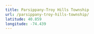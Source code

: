 ```yaml
---
title: Parsippany-Troy Hills Township
url: /parsippany-troy-hills-township/
latitude: 40.859
longitude: -74.439
---
```

